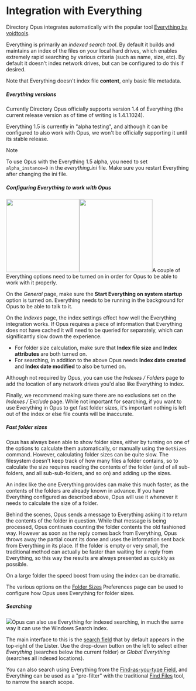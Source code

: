 # Integration with Everything

Directory Opus integrates automatically with the popular tool [Everything by voidtools](https://voidtools.com).

Everything is primarily an *indexed search tool*. By default it builds and maintains an index of the files on your local hard drives, which enables extremely rapid searching by various criteria (such as name, size, etc). By default it doesn't index network drives, but can be configured to do this if desired.

Note that Everything doesn't index file **content**, only basic file metadata.

##### Everything versions

Currently Directory Opus officially supports version 1.4 of Everything (the current release version as of time of writing is 1.4.1.1024).

Everything 1.5 is currently in "alpha testing", and although it can be configured to also work with Opus, we won't be officially supporting it until its stable release.

> [!NOTE]
> To use Opus with the Everything 1.5 alpha, you need to set `alpha_instance=0` in the *everything.ini* file. Make sure you restart Everything after changing the ini file.

##### Configuring Everything to work with Opus

<img src="/media/13/everything_options.png" class="align-right" data-query="?direct&amp;200" width="200" /><img src="/media/13/everything_indexes.png" class="align-right" data-query="?direct&amp;200" width="200" />A couple of Everything options need to be turned on in order for Opus to be able to work with it properly.

On the *General* page, make sure the **Start Everything on system startup** option is turned on. Everything needs to be running in the background for Opus to be able to talk to it.

On the *Indexes* page, the index settings effect how well the Everything integration works. If Opus requires a piece of information that Everything does not have cached it will need to be queried for separately, which can significantly slow down the experience.

- For folder size calculation, make sure that **Index file size** and **Index attributes** are both turned on.
- For searching, in addition to the above Opus needs **Index date created** and **Index date modified** to also be turned on.

Although not required by Opus, you can use the *Indexes / Folders* page to add the location of any network drives you'd also like Everything to index.

Finally, we recommend making sure there are no exclusions set on the *Indexes / Exclude* page. While not important for searching, if you want to use Everything in Opus to get fast folder sizes, it's important nothing is left out of the index or else file counts will be inaccurate.

##### Fast folder sizes

Opus has always been able to show folder sizes, either by turning on one of the options to calculate them automatically, or manually using the `GetSizes` command. However, calculating folder sizes can be quite slow. The filesystem doesn't keep track of how many files a folder contains, so to calculate the size requires reading the contents of the folder (and of all sub-folders, and all sub-sub-folders, and so on) and adding up the sizes.

An index like the one Everything provides can make this much faster, as the contents of the folders are already known in advance. If you have Everything configured as described above, Opus will use it whenever it needs to calculate the size of a folder.

Behind the scenes, Opus sends a message to Everything asking it to return the contents of the folder in question. While that message is being processed, Opus continues counting the folder contents the old fashioned way. However as soon as the reply comes back from Everything, Opus throws away the partial count its done and uses the information sent back from Everything in its place. If the folder is empty or very small, the traditional method can actually be faster than waiting for a reply from Everything, so this way the results are always presented as quickly as possible.

On a large folder the speed boost from using the index can be dramatic.

The various options on the [Folder Sizes](/Manual/preferences/preferences_categories/folders/folder_sizes/README.md) Preferences page can be used to configure how Opus uses Everything for folder sizes.

##### Searching

<img src="/media/13/everything_search.png" class="align-right" data-query="?nolink" />Opus can also use Everything for indexed searching, in much the same way it can use the Windows Search index.

The main interface to this is the [search field](/Manual/basic_concepts/searching_and_filtering/windows_search.md) that by default appears in the top-right of the Lister. Use the drop-down button on the left to select either *Everything* (searches below the current folder) or *Global Everything* (searches all indexed locations).

You can also search using Everything from the [Find-as-you-type Field](/Manual/basic_concepts/the_lister/find-as-you-type_field.md), and Everything can be used as a "pre-filter" with the traditional [Find Files](/Manual/basic_concepts/searching_and_filtering/find_files/README.md) tool, to narrow the search scope.

